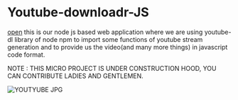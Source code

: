 # Youtube-downloadr-JS
[open](https://anubhav-developr.github.io/Youtube-downloadr-JS/)
this is our node js based web application where we are using youtube-dl library of node npm to import some functions of youtube stream generation and to provide us the video(and many more things) in javascript code format.   

NOTE : THIS MICRO PROJECT IS UNDER CONSTRUCTION HOOD, YOU CAN CONTRIBUTE LADIES AND GENTLEMEN.

![YOUTYUBE JPG](https://user-images.githubusercontent.com/71844334/114080178-b60b3100-98c8-11eb-8ce3-c35cd21d5d73.jpg)
